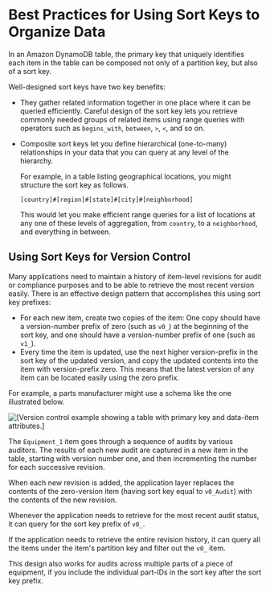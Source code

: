 # Best Practices for Using Sort Keys to Organize Data<a name="bp-sort-keys"></a>

In an Amazon DynamoDB table, the primary key that uniquely identifies each item in the table can be composed not only of a partition key, but also of a sort key\.

Well\-designed sort keys have two key benefits:
+ They gather related information together in one place where it can be queried efficiently\. Careful design of the sort key lets you retrieve commonly needed groups of related items using range queries with operators such as `begins_with`, `between`, `>`, `<`, and so on\.
+ Composite sort keys let you define hierarchical \(one\-to\-many\) relationships in your data that you can query at any level of the hierarchy\.

  For example, in a table listing geographical locations, you might structure the sort key as follows\.

  ```
  [country]#[region]#[state]#[city]#[neighborhood]
  ```

  This would let you make efficient range queries for a list of locations at any one of these levels of aggregation, from `country`, to a `neighborhood`, and everything in between\.

## Using Sort Keys for Version Control<a name="bp-sort-keys-version-control"></a>

Many applications need to maintain a history of item\-level revisions for audit or compliance purposes and to be able to retrieve the most recent version easily\. There is an effective design pattern that accomplishes this using sort key prefixes:
+ For each new item, create two copies of the item: One copy should have a version\-number prefix of zero \(such as `v0_`\) at the beginning of the sort key, and one should have a version\-number prefix of one \(such as `v1_`\)\.
+ Every time the item is updated, use the next higher version\-prefix in the sort key of the updated version, and copy the updated contents into the item with version\-prefix zero\. This means that the latest version of any item can be located easily using the zero prefix\.

For example, a parts manufacturer might use a schema like the one illustrated below\.

![\[Version control example showing a table with primary key and data-item attributes.\]](http://docs.aws.amazon.com/amazondynamodb/latest/developerguide/images/VersionControl.png)

The `Equipment_1` item goes through a sequence of audits by various auditors\. The results of each new audit are captured in a new item in the table, starting with version number one, and then incrementing the number for each successive revision\.

When each new revision is added, the application layer replaces the contents of the zero\-version item \(having sort key equal to `v0_Audit`\) with the contents of the new revision\.

Whenever the application needs to retrieve for the most recent audit status, it can query for the sort key prefix of `v0_`\.

If the application needs to retrieve the entire revision history, it can query all the items under the item's partition key and filter out the `v0_` item\.

This design also works for audits across multiple parts of a piece of equipment, if you include the individual part\-IDs in the sort key after the sort key prefix\.
